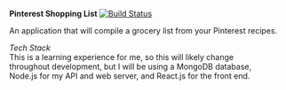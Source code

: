 **Pinterest Shopping List** [![Build Status](https://travis-ci.org/TravisHoover/Pinterest-Shopping-List.svg?branch=master)](https://travis-ci.org/TravisHoover/Pinterest-Shopping-List)

An application that will compile a grocery list from your Pinterest recipes.

_Tech Stack_<br>
This is a learning experience for me, so this will likely change <br>
throughout development, but I will be using a MongoDB database, <br>
Node.js for my API and web server, and React.js for the front end.
